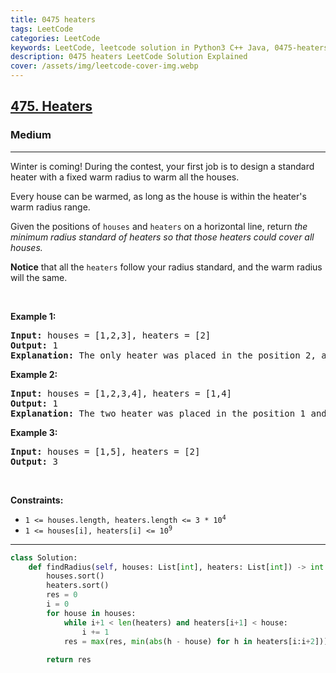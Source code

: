 ```yaml
---
title: 0475 heaters
tags: LeetCode
categories: LeetCode
keywords: LeetCode, leetcode solution in Python3 C++ Java, 0475-heaters solution
description: 0475 heaters LeetCode Solution Explained
cover: /assets/img/leetcode-cover-img.webp
---
```



<h2><a href="https://leetcode.com/problems/heaters/">475. Heaters</a></h2><h3>Medium</h3><hr><div><p>Winter is coming! During the contest, your first job is to design a standard heater with a fixed warm radius to warm all the houses.</p>

<p>Every house can be warmed, as long as the house is within the heater's warm radius range.&nbsp;</p>

<p>Given the positions of <code>houses</code> and <code>heaters</code> on a horizontal line, return <em>the minimum radius standard of heaters&nbsp;so that those heaters could cover all houses.</em></p>

<p><strong>Notice</strong> that&nbsp;all the <code>heaters</code> follow your radius standard, and the warm radius will the same.</p>

<p>&nbsp;</p>
<p><strong class="example">Example 1:</strong></p>

<pre><strong>Input:</strong> houses = [1,2,3], heaters = [2]
<strong>Output:</strong> 1
<strong>Explanation:</strong> The only heater was placed in the position 2, and if we use the radius 1 standard, then all the houses can be warmed.
</pre>

<p><strong class="example">Example 2:</strong></p>

<pre><strong>Input:</strong> houses = [1,2,3,4], heaters = [1,4]
<strong>Output:</strong> 1
<strong>Explanation:</strong> The two heater was placed in the position 1 and 4. We need to use radius 1 standard, then all the houses can be warmed.
</pre>

<p><strong class="example">Example 3:</strong></p>

<pre><strong>Input:</strong> houses = [1,5], heaters = [2]
<strong>Output:</strong> 3
</pre>

<p>&nbsp;</p>
<p><strong>Constraints:</strong></p>

<ul>
	<li><code>1 &lt;= houses.length, heaters.length &lt;= 3 * 10<sup>4</sup></code></li>
	<li><code>1 &lt;= houses[i], heaters[i] &lt;= 10<sup>9</sup></code></li>
</ul>
</div>

---




```python
class Solution:
    def findRadius(self, houses: List[int], heaters: List[int]) -> int:
        houses.sort()
        heaters.sort()
        res = 0
        i = 0
        for house in houses:
            while i+1 < len(heaters) and heaters[i+1] < house:
                i += 1
            res = max(res, min(abs(h - house) for h in heaters[i:i+2])) 
        
        return res
```
